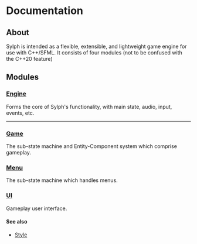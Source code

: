 # Documentation

## About
Sylph is intended as a flexible, extensible, and lightweight game engine for use with C++/SFML. It consists of four modules (not to be confused with the C++20 feature)

## Modules

### [Engine](engine/engine.md)
Forms the core of Sylph's functionality, with main state, audio, input, events, etc.

___
### [Game](game/game.md)
The sub-state machine and Entity-Component system which comprise gameplay.

### [Menu](menu/menu.md)
The sub-state machine which handles menus.

### [UI](ui/ui.md)
Gameplay user interface.

#### See also

- [Style](notes/style.md)
